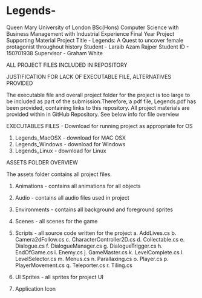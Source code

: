 # Legends-
Queen Mary University of London
BSc(Hons) Computer Science with Business Management with Industrial Experience
Final Year Project Supporting Material
Project Title - Legends: A Quest to uncover female protagonist throughout history
Student - Laraib Azam Rajper
Student ID -  150701938
Supervisor -  Graham White

ALL PROJECT FILES INCLUDED IN REPOSITORY  


JUSTIFICATION FOR LACK OF EXECUTABLE FILE, ALTERNATIVES PROVIDED

The executable file and overall project folder for the project is too large to be included as part of the submission.Therefore, a pdf file, Legends.pdf has been provided, containing links to this repository. All project materials are provided within in GitHub Repository. See below info for file overview

EXECUTABLES FILES - Download for running project as appropriate for OS

1. Legends_MacOSX - download for MAC OSX
2. Legends_Windows - download for Windows
3. Legends_Linux - download for Linux

ASSETS FOLDER OVERVIEW 

The assets folder contains all project files.

1. Animations - contains all animations for all objects
2. Audio - contains all audio files used in project 
3. Environments - contains all background and foreground sprites
4. Scenes - all scenes for the game
5. Scripts - all source code written for the project 
	a. AddLives.cs
	b. Camera2dFollow.cs
	c. CharacterController2D.cs
	d. Collectable.cs
	e. Dialogue.cs
	f. DialogueManager.cs
	g. DialogueTrigger.cs
	h. EndOfGame.cs
	i. Enemy.cs
	j. GameMaster.cs
	k. LevelComplete.cs
	l. LevelSelector.cs
	m. Menus.cs
	n. Parallaxing.cs
	o. Player.cs
	p. PlayerMovement.cs
	q. Teleporter.cs
 	r. Tiling.cs
 
7. UI Sprites - all sprites for project UI 
8. Application Icon 


 





